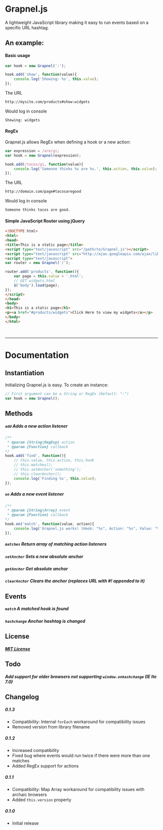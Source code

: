 Grapnel.js
==========

A lightweight JavaScript library making it easy to run events based on a specific URL hashtag.

## An example:

#### Basic usage

```javascript
var hook = new Grapnel(':');

hook.add('show', function(value){
    console.log('Showing: %s', this.value);
});
```

The URL
```bash
http://mysite.com/products#show:widgets
```

Would log in console

```bash
Showing: widgets
```

#### RegEx

Grapnel.js allows RegEx when defining a hook or a new action:

```javascript
var expression = /are/gi;
var hook = new Grapnel(expression);

hook.add(/tacos/gi, function(value){
    console.log('Someone thinks %s are %s.', this.action, this.value);
});
```

The URL
```bash
http://domain.com/page#tacosaregood
```

Would log in console

```bash
Someone thinks tacos are good.
```

#### Simple JavaScript Router using jQuery

```html
<!DOCTYPE html>
<html>
<head>
<title>This is a static page</title>
<script type="text/javascript" src="/path/to/Grapnel.js"></script>
<script type="text/javascript" src="http://ajax.googleapis.com/ajax/libs/jquery/1.8.2/jquery.min.js"></script>
<script type="text/javascript">
var router = new Grapnel('/');

router.add('products', function(){
    var page = this.value + '.html';
    // GET widgets.html
    $('body').load(page);
});
</script>
</head>
<body>
<h1>This is a static page</h1>
<p><a href="#products/widgets">Click Here to view my widgets</a></p>
</body>
</html>
```

&nbsp;

***

# Documentation

## Instantiation
Initializing Grapnel.js is easy. To create an instance:
```javascript
// First argument can be a String or RegEx (Default: ":")
var hook = new Grapnel();
```

## Methods
##### `add` Adds a new action listener
```javascript
/**
 * @param {String|RegExp} action
 * @param {Function} callback
*/
hook.add('find', function(){
    // this.value, this.action, this.hook
    // this.matches();
    // this.setAnchor('something');
    // this.clearAnchor();
    console.log('Finding %s', this.value);
});
```

##### `on` Adds a new event listener
```javascript
/**
 * @param {String|Array} event
 * @param {Function} callback
*/
hook.on('match', function(value, action){
    console.log('Grapnel.js works! (Hook: "%s", Action: "%s", Value: "%s")', this.hook, action, value);
});
```
##### `matches` Return array of matching action listeners
##### `setAnchor` Sets a new absolute anchor
##### `getAnchor` Get absolute anchor
##### `clearAnchor` Clears the anchor (replaces URL with #! appended to it)

## Events

##### `match` A matched hook is found
##### `hashchange` Anchor hashtag is changed

## License
##### [MIT License](http://opensource.org/licenses/MIT)

## Todo

##### Add support for older browsers not supporting `window.onhashchange` (IE lte 7.0)

## Changelog

##### 0.1.3
* Compatibility: Internal `forEach` workaround for compatibility issues
* Removed version from library filename

##### 0.1.2
* Increased compatibility
* Fixed bug where events would run twice if there were more than one matches
* Added RegEx support for actions

##### 0.1.1
* Compatibility: Map Array workaround for compatibility issues with archaic browsers
* Added `this.version` property

##### 0.1.0
* Initial release
